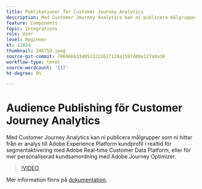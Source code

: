 ```yaml
---
title: Publikationer för Customer Journey Analytics
description: Med Customer Journey Analytics kan ni publicera målgrupper som ni hittar från er analys till Adobe Experience Platform kundprofil i realtid för segmentaktivering med Adobe Real-time Customer Data Platform, eller för mer personaliserad kundsamordning med Adobe Journey Optimizer. (Ska vara mellan 60 och 160 tecken, men är 297 tecken)
feature: Components
topic: Integrations
role: User
level: Beginner
kt: 11024
thumbnail: 346759.jpeg
source-git-commit: 70696bb3348513222627128a1597d08e127a8a36
workflow-type: tm+mt
source-wordcount: '117'
ht-degree: 0%

---
```



# Audience Publishing för Customer Journey Analytics

Med Customer Journey Analytics kan ni publicera målgrupper som ni hittar från er analys till Adobe Experience Platform kundprofil i realtid för segmentaktivering med Adobe Real-time Customer Data Platform, eller för mer personaliserad kundsamordning med Adobe Journey Optimizer.

>[!VIDEO](https://video.tv.adobe.com/v/346759/?quality=12&learn=on)

Mer information finns på [dokumentation](https://experienceleague.adobe.com/docs/analytics-platform/using/cja-components/audiences/audiences-overview.html?lang=en).
